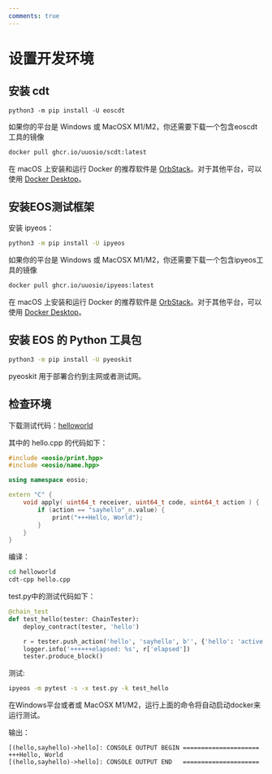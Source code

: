 ```yaml
---
comments: true
---
```


# 设置开发环境

## 安装 cdt

```
python3 -m pip install -U eoscdt
```

如果你的平台是 Windows 或 MacOSX M1/M2，你还需要下载一个包含eoscdt工具的镜像

```bash
docker pull ghcr.io/uuosio/scdt:latest
```

在 macOS 上安装和运行 Docker 的推荐软件是 [OrbStack](https://orbstack.dev/download)。对于其他平台，可以使用 [Docker Desktop](https://www.docker.com/products/docker-desktop)。

## 安装EOS测试框架

安装 ipyeos：

```bash
python3 -m pip install -U ipyeos
```

如果你的平台是 Windows 或 MacOSX M1/M2，你还需要下载一个包含ipyeos工具的镜像

```bash
docker pull ghcr.io/uuosio/ipyeos:latest
```

在 macOS 上安装和运行 Docker 的推荐软件是 [OrbStack](https://orbstack.dev/download)。对于其他平台，可以使用 [Docker Desktop](https://www.docker.com/products/docker-desktop)。

## 安装 EOS 的 Python 工具包

```bash
python3 -m pip install -U pyeoskit
```

pyeoskit 用于部署合约到主网或者测试网。

## 检查环境

下载测试代码：[helloworld](https://github.com/learnforpractice/cppscdk-book/tree/master/examples/helloworld)

其中的 hello.cpp 的代码如下：

```cpp
#include <eosio/print.hpp>
#include <eosio/name.hpp>

using namespace eosio;

extern "C" {
    void apply( uint64_t receiver, uint64_t code, uint64_t action ) {
        if (action == "sayhello"_n.value) {
            print("+++Hello, World");
        }
    }
}
```

编译：

```bash
cd helloworld
cdt-cpp hello.cpp
```

test.py中的测试代码如下：

```python
@chain_test
def test_hello(tester: ChainTester):
    deploy_contract(tester, 'hello')

    r = tester.push_action('hello', 'sayhello', b'', {'hello': 'active'})
    logger.info('++++++elapsed: %s', r['elapsed'])
    tester.produce_block()
```

测试:

```bash
ipyeos -m pytest -s -x test.py -k test_hello
```

在Windows平台或者或 MacOSX M1/M2，运行上面的命令将自动启动docker来运行测试。

输出：

```
[(hello,sayhello)->hello]: CONSOLE OUTPUT BEGIN =====================
+++Hello, World
[(hello,sayhello)->hello]: CONSOLE OUTPUT END   =====================
```
